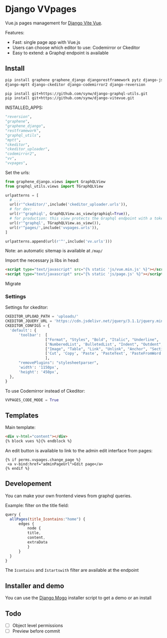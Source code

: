 # Django VVpages

Vue.js pages management for [Django Vite Vue](https://github.com/synw/django-vitevue). 

Features:

- Fast: single page app with Vue.js
- Users can choose which editor to use: Codemirror or Ckeditor
- Easy to extend: a Graphql endpoint is available

## Install

  ```bash
pip install graphene graphene_django djangorestframework pytz django-jsonfield django-filter \
django-mptt django-ckeditor django-codemirror2 django-reversion

pip install git+https://github.com/synw/django-graphql-utils.git
pip install git+https://github.com/synw/django-vitevue.git
  ```
 
INSTALLED_APPS:

  ```python
"reversion",
"graphene",
"graphene_django",
"restframework",
"graphql_utils",
"mptt",
"ckeditor",
"ckeditor_uploader",
"codemirror2",
"vv",
"vvpages",
  ```

Set the urls:

  ```python
from graphene_django.views import GraphQLView
from graphql_utils.views import TGraphQLView

urlpatterns = [
	# ...	
	url(r'^ckeditor/',include('ckeditor_uploader.urls')),
	# for dev:
	url(r'^graphiql', GraphQLView.as_view(graphiql=True)),
	# for production: this view protects the Graphql endpoint with a token
    url(r'^graphql', TGraphQLView.as_view()),
    url(r'^pages/',include('vvpages.urls')),
]

urlpatterns.append(url(r'^',include('vv.urls')))
  ```

Note: an automatic sitemap is available at `/map/`

Import the necessary js libs in head:

  ```html
<script type="text/javascript" src="{% static 'js/vue.min.js' %}"></script>
<script type="text/javascript" src="{% static 'js/page.js' %}"></script>
  ```
Migrate

### Settings

Settings for ckeditor:

  ```python
CKEDITOR_UPLOAD_PATH = 'uploads/'
CKEDITOR_JQUERY_URL = 'https://cdn.jsdelivr.net/jquery/3.1.1/jquery.min.js'
CKEDITOR_CONFIGS = {
    'default': {
        'toolbar':  [
                    ["Format", "Styles", "Bold", "Italic", "Underline", '-', 'RemoveFormat'],
                    ['NumberedList', 'BulletedList', "Indent", "Outdent", 'JustifyLeft', 'JustifyCenter','JustifyRight', 'JustifyBlock'],
                    ["Image", "Table", "Link", "Unlink", "Anchor", "SectionLink", "Subscript", "Superscript"], ['Undo', 'Redo'],
                    ['Cut', 'Copy', 'Paste', 'PasteText', 'PasteFromWord'],["Source", "Maximize"],
                    ],
        "removePlugins": "stylesheetparser",
        'width': '1150px',
        'height': '450px',
    },
}
  ```

To use Codemirror instead of Ckeditor:

  ```python
VVPAGES_CODE_MODE = True
  ```
 
## Templates
 
Main template:

  ```html
<div v-html="content"></div>
{% block vues %}{% endblock %}
  ```
 
 An edit button is available to link to the admin edit interface from pages:
 
   ```django
{% if perms.vvpages.change_page %}
	<a v-bind:href="adminPageUrl">Edit page</a>
{% endif %}
  ```
  
## Developement

You can make your own frontend views from graphql queries.

Example: filter on the title field:

  ```javascript
query {
    allPages(title_Icontains:"home") {
        edges {
            node {
            title,
            content,
            extraData
            }
        }
    }
}
  ```

The `Icontains` and `Istartswith` filter are available at the endpoint

## Installer and demo

You can use the [Django Mogo](https://github.com/synw/django-mogo) installer script to get a demo or an install

## Todo
 
 - [ ] Object level permissions
 - [ ] Preview before commit
